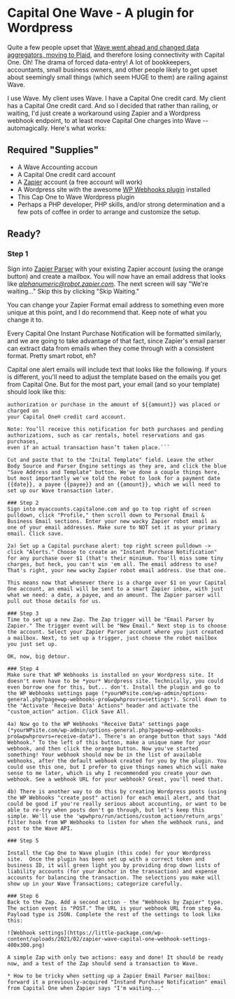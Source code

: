 # Capital One Wave - A plugin for Wordpress
 
Quite a few people upset that [Wave went ahead and changed data aggregators, moving to Plaid](https://support.waveapps.com/hc/en-us/articles/360001114443-Possible-integration-issue-with-Capital-One), and therefore losing connectivity with Capital One. Oh! The drama of forced data-entry! A lot of bookkeepers, accountants, small business owners, and other people likely to get upset about seemingly small things (which seem HUGE to them) are railing against Wave.

I use Wave. My client uses Wave. I have a Capital One credit card. My client has a Capital One credit card. And so I decided that rather than railing, or waiting, I'd just create a workaround using Zapier and a Wordpress webhook endpoint, to at least move Capital One charges into Wave -- automagically. Here's what works:

## Required "Supplies"
- A Wave Accounting accoun
- A Capital One credit card account
- A [Zapier](https://zapier.com/) account (a free account will work)
- A Wordpress site with the awesome [WP Webhooks plugin](https://wordpress.org/plugins/wp-webhooks/) installed
- This Cap One to Wave Wordpress plugin
- Perhaps a PHP developer, PHP skills, and/or strong determination and a few pots of coffee in order to arrange and customize the setup.

## Ready?

### Step 1
Sign into [Zapier Parser](https://parser.zapier.com/login/) with your existing Zapier account (using the orange button) and create a mailbox. You will now have an email address that looks like *alphanumeric@robot.zapier.com*. The next screen will say "We're waiting..." Skip this by clicking "Skip Waiting." 

You can change your Zapier Format email address to something even more unique at this point, and I do recommend that. Keep note of what you change it to.

Every Capital One Instant Purchase Notification will be formatted similarly, and we are going to take advantage of that fact, since Zapier's email parser can extract data from emails when they come through with a consistent format. Pretty smart robot, eh?

Capital one alert emails will include text that looks like the following. If yours is different, you'll need to adjust the template based on the emails you get from Capital One. But for the most part, your email (and so your template) should look like this:

```As requested, we’re notifying you that on {{date}}, at {{payee}}, a pending
authorization or purchase in the amount of ${{amount}} was placed or charged on
your Capital One® credit card account.

Note: You’ll receive this notification for both purchases and pending
authorizations, such as car rentals, hotel reservations and gas purchases,
even if an actual transaction hasn’t taken place.```

Cut and paste that to the "Inital Template" field. Leave the other Body Source and Parser Engine settings as they are, and click the blue "Save Address and Template" button. We've done a couple things here, but most importantly we've told the robot to look for a payment date {{date}}, a payee {{payee}} and an {{amount}}, which we will need to set up our Wave transaction later.

### Step 2
Sign into myaccounts.capitalone.com and go to top right of screen pulldown, click "Profile," then scroll down to Personal Email & Business Email sections. Enter your new wacky Zapier robot email as one of your email addresses. Make sure to NOT set it as your primary email. Click save.

2a) Set up a Capital purchase alert: top right screen pulldown -> click "Alerts." Choose to create an "Instant Purchase Notification" for any purchase over $1 (that's their minimum. You'll miss some tiny charges, but heck, you can't win 'em all. The email address to use? That's right, your new wacky Zapier robot email address. Use that one.

This means now that whenever there is a charge over $1 on your Capital One account, an email will be sent to a smart Zapier inbox, with just what we need: a date, a payee, and an amount. The Zapier parser will pull out those details for us.

### Step 3
Time to set up a new Zap. The Zap trigger will be "Email Parser by Zapier." The trigger event will be "New Email." Next step is to choose the account. Select your Zapier Parser account where you just created a mailbox. Next, to set up a trigger, just choose the robot mailbox you just set up.

OK, now, big detour.

### Step 4
Make sure that WP Webhooks is installed on your Wordpress site. It doesn't even have to be *your* Wordpress site. Technically, you could even borrow one for this, but... don't. Install the plugin and go to the WP Webhooks settings page (*yourWPsite.com/wp-admin/options-general.php?page=wp-webhooks-pro&wpwhprovrs=settings*). Scroll down to the "Activate 'Receive Data' Actions" header and activate the "custom_action" action. Click Save All.

4a) Now go to the WP Webhooks "Receive Data" settings page (*yourWPsite.com/wp-admin/options-general.php?page=wp-webhooks-pro&wpwhprovrs=receive-data*). There's an orange button that says "Add Webhook." To the left of this button, make a unique name for your webhook, and then click the orange button. Now you've started something! Your webhook should now be in the list of available webhooks, after the default webhook created for you by the plugin. You could use this one, but I prefer to give things names which will make sense to me later, which is why I recommended you create your own webhook. See a webhook URL for your webhook? Great, you'll need that.

4b) There is another way to do this by creating Wordpress posts (using the WP Webhooks "create_post" action) for each email alert, and that could be good if you're really serious about accounting, or want to be able to re-try when posts don't go through, but let's keep this simple. We'll use the 'wpwhpro/run/actions/custom_action/return_args' filter hook from WP Webhooks to listen for when the webhook runs, and post to the Wave API.

### Step 5

Install the Cap One to Wave plugin (this code) for your Wordpress site.  Once the plugin has been set up with a correct token and business ID, it will green light you by providing drop down lists of liability accounts (for your Anchor in the transaction) and expense accounts for balancing the transaction. The selections you make will show up in your Wave Transactions; categorize carefully.

### Step 6
Back to the Zap. Add a second action - the "Webhooks by Zapier" type. The action event is "POST." The URL is your webhook URL from step 4a. Payload type is JSON. Complete the rest of the settings to look like this:

![Webhook settings](https://little-package.com/wp-content/uploads/2021/02/zapier-wave-capital-one-webhook-settings-400x300.png)

A simple Zap with only two actions: easy and done! It should be ready now, and a test of the Zap should send a transaction to Wave.

* How to be tricky when setting up a Zapier Email Parser mailbox: forward it a previously-acquired "Instand Purchase Notification" email from Capital One when Zapier says "I'm waiting..."

